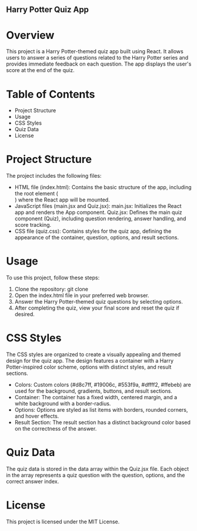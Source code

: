 ## Harry Potter Quiz App

# Overview
This project is a Harry Potter-themed quiz app built using React. It allows users to answer a series of questions related to the Harry Potter series and provides immediate feedback on each question. The app displays the user's score at the end of the quiz.

# Table of Contents
 - Project Structure
 - Usage
 - CSS Styles
 - Quiz Data
 - License

# Project Structure
The project includes the following files:
 - HTML file (index.html):
   Contains the basic structure of the app, including the root element (<div id="root"></div>) where the React app will be mounted.
 - JavaScript files (main.jsx and Quiz.jsx):
   main.jsx: Initializes the React app and renders the App component. 
   Quiz.jsx: Defines the main quiz component (Quiz), including question rendering, answer handling, and score tracking.   
 - CSS file (quiz.css):
   Contains styles for the quiz app, defining the appearance of the container, question, options, and result sections.

# Usage
To use this project, follow these steps:
  1. Clone the repository: git clone <repository-url>
  2. Open the index.html file in your preferred web browser.
  3. Answer the Harry Potter-themed quiz questions by selecting options.
  4. After completing the quiz, view your final score and reset the quiz if desired.

# CSS Styles
The CSS styles are organized to create a visually appealing and themed design for the quiz app. The design features a container with a Harry Potter-inspired color scheme, options with distinct styles, and result sections.
  - Colors:
    Custom colors (#d8c7ff, #19006c, #553f9a, #dffff2, #ffebeb) are used for the background, gradients, buttons, and result sections.
  - Container:
    The container has a fixed width, centered margin, and a white background with a border-radius.
  - Options:
    Options are styled as list items with borders, rounded corners, and hover effects.
  - Result Section:
    The result section has a distinct background color based on the correctness of the answer.

# Quiz Data
The quiz data is stored in the data array within the Quiz.jsx file. Each object in the array represents a quiz question with the question, options, and the correct answer index.

# License
This project is licensed under the MIT License.
